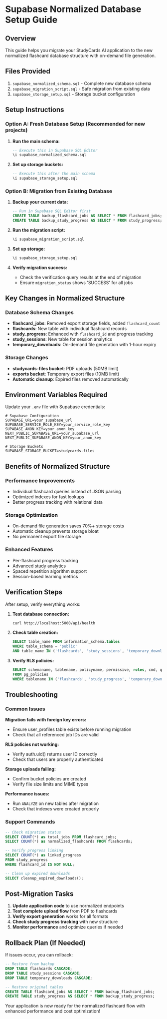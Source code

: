 # Supabase Normalized Database Setup Guide

## Overview
This guide helps you migrate your StudyCards AI application to the new normalized flashcard database structure with on-demand file generation.

## Files Provided
1. `supabase_normalized_schema.sql` - Complete new database schema
2. `supabase_migration_script.sql` - Safe migration from existing data
3. `supabase_storage_setup.sql` - Storage bucket configuration

## Setup Instructions

### Option A: Fresh Database Setup (Recommended for new projects)

1. **Run the main schema:**
   ```sql
   -- Execute this in Supabase SQL Editor
   \i supabase_normalized_schema.sql
   ```

2. **Set up storage buckets:**
   ```sql
   -- Execute this after the main schema
   \i supabase_storage_setup.sql
   ```

### Option B: Migration from Existing Database

1. **Backup your current data:**
   ```sql
   -- Run in Supabase SQL Editor first
   CREATE TABLE backup_flashcard_jobs AS SELECT * FROM flashcard_jobs;
   CREATE TABLE backup_study_progress AS SELECT * FROM study_progress;
   ```

2. **Run the migration script:**
   ```sql
   \i supabase_migration_script.sql
   ```

3. **Set up storage:**
   ```sql
   \i supabase_storage_setup.sql
   ```

4. **Verify migration success:**
   - Check the verification query results at the end of migration
   - Ensure `migration_status` shows 'SUCCESS' for all jobs

## Key Changes in Normalized Structure

### Database Schema Changes
- **flashcard_jobs**: Removed export storage fields, added `flashcard_count`
- **flashcards**: New table with individual flashcard records
- **study_progress**: Enhanced with `flashcard_id` and progress tracking
- **study_sessions**: New table for session analytics
- **temporary_downloads**: On-demand file generation with 1-hour expiry

### Storage Changes
- **studycards-files bucket**: PDF uploads (50MB limit)
- **exports bucket**: Temporary export files (10MB limit)
- **Automatic cleanup**: Expired files removed automatically

## Environment Variables Required

Update your `.env` file with Supabase credentials:

```env
# Supabase Configuration
SUPABASE_URL=your_supabase_url
SUPABASE_SERVICE_ROLE_KEY=your_service_role_key
SUPABASE_ANON_KEY=your_anon_key
NEXT_PUBLIC_SUPABASE_URL=your_supabase_url
NEXT_PUBLIC_SUPABASE_ANON_KEY=your_anon_key

# Storage Buckets
SUPABASE_STORAGE_BUCKET=studycards-files
```

## Benefits of Normalized Structure

### Performance Improvements
- Individual flashcard queries instead of JSON parsing
- Optimized indexes for fast lookups
- Better progress tracking with relational data

### Storage Optimization
- On-demand file generation saves 70%+ storage costs
- Automatic cleanup prevents storage bloat
- No permanent export file storage

### Enhanced Features
- Per-flashcard progress tracking
- Advanced study analytics
- Spaced repetition algorithm support
- Session-based learning metrics

## Verification Steps

After setup, verify everything works:

1. **Test database connection:**
   ```bash
   curl http://localhost:5000/api/health
   ```

2. **Check table creation:**
   ```sql
   SELECT table_name FROM information_schema.tables 
   WHERE table_schema = 'public' 
   AND table_name IN ('flashcards', 'study_sessions', 'temporary_downloads');
   ```

3. **Verify RLS policies:**
   ```sql
   SELECT schemaname, tablename, policyname, permissive, roles, cmd, qual 
   FROM pg_policies 
   WHERE tablename IN ('flashcards', 'study_progress', 'temporary_downloads');
   ```

## Troubleshooting

### Common Issues

**Migration fails with foreign key errors:**
- Ensure user_profiles table exists before running migration
- Check that all referenced job IDs are valid

**RLS policies not working:**
- Verify auth.uid() returns user ID correctly
- Check that users are properly authenticated

**Storage uploads failing:**
- Confirm bucket policies are created
- Verify file size limits and MIME types

**Performance issues:**
- Run `ANALYZE` on new tables after migration
- Check that indexes were created properly

### Support Commands

```sql
-- Check migration status
SELECT COUNT(*) as total_jobs FROM flashcard_jobs;
SELECT COUNT(*) as normalized_flashcards FROM flashcards;

-- Verify progress linking
SELECT COUNT(*) as linked_progress 
FROM study_progress 
WHERE flashcard_id IS NOT NULL;

-- Clean up expired downloads
SELECT cleanup_expired_downloads();
```

## Post-Migration Tasks

1. **Update application code** to use normalized endpoints
2. **Test complete upload flow** from PDF to flashcards
3. **Verify export generation** works for all formats
4. **Check study progress tracking** with new structure
5. **Monitor performance** and optimize queries if needed

## Rollback Plan (If Needed)

If issues occur, you can rollback:

```sql
-- Restore from backup
DROP TABLE flashcards CASCADE;
DROP TABLE study_sessions CASCADE;
DROP TABLE temporary_downloads CASCADE;

-- Restore original tables
CREATE TABLE flashcard_jobs AS SELECT * FROM backup_flashcard_jobs;
CREATE TABLE study_progress AS SELECT * FROM backup_study_progress;
```

Your application is now ready for the normalized flashcard flow with enhanced performance and cost optimization!